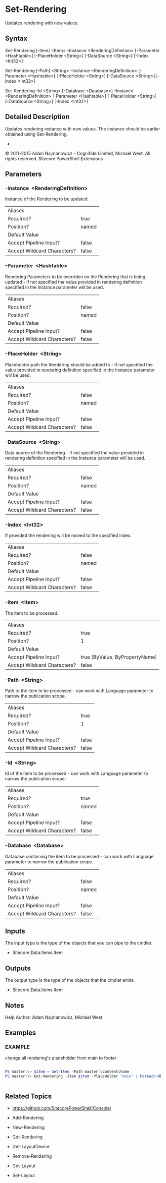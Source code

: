 # Set-Rendering 
 
Updates rendering with new values. 
 
## Syntax 
 
Set-Rendering [-Item] &lt;Item&gt; -Instance &lt;RenderingDefinition&gt; [-Parameter &lt;Hashtable&gt;] [-PlaceHolder &lt;String&gt;] [-DataSource &lt;String&gt;] [-Index &lt;Int32&gt;] 
 
Set-Rendering [-Path] &lt;String&gt; -Instance &lt;RenderingDefinition&gt; [-Parameter &lt;Hashtable&gt;] [-PlaceHolder &lt;String&gt;] [-DataSource &lt;String&gt;] [-Index &lt;Int32&gt;] 
 
Set-Rendering -Id &lt;String&gt; [-Database &lt;Database&gt;] -Instance &lt;RenderingDefinition&gt; [-Parameter &lt;Hashtable&gt;] [-PlaceHolder &lt;String&gt;] [-DataSource &lt;String&gt;] [-Index &lt;Int32&gt;] 
 
 
## Detailed Description 
 
Updates rendering instance with new values. The instance should be earlier obtained using Get-Rendering. 
 
- 
 
© 2011-2015 Adam Najmanowicz - Cognifide Limited, Michael West. All rights reserved. Sitecore PowerShell Extensions 
 
## Parameters 
 
### -Instance&nbsp; &lt;RenderingDefinition&gt; 
 
Instance of the Rendering to be updated.
 

| | |
| - | - |
| Aliases |  |
| Required? | true |
| Position? | named |
| Default Value |  |
| Accept Pipeline Input? | false |
| Accept Wildcard Characters? | false | 
 
### -Parameter&nbsp; &lt;Hashtable&gt; 
 
Rendering Parameters to be overriden on the Rendering that is being updated - if not specified the value provided in rendering definition specified in the Instance parameter will be used.
 

| | |
| - | - |
| Aliases |  |
| Required? | false |
| Position? | named |
| Default Value |  |
| Accept Pipeline Input? | false |
| Accept Wildcard Characters? | false | 
 
### -PlaceHolder&nbsp; &lt;String&gt; 
 
Placeholder path the Rendering should be added to - if not specified the value provided in rendering definition specified in the Instance parameter will be used.
 

| | |
| - | - |
| Aliases |  |
| Required? | false |
| Position? | named |
| Default Value |  |
| Accept Pipeline Input? | false |
| Accept Wildcard Characters? | false | 
 
### -DataSource&nbsp; &lt;String&gt; 
 
Data source of the Rendering - if not specified the value provided in rendering definition specified in the Instance parameter will be used.
 

| | |
| - | - |
| Aliases |  |
| Required? | false |
| Position? | named |
| Default Value |  |
| Accept Pipeline Input? | false |
| Accept Wildcard Characters? | false | 
 
### -Index&nbsp; &lt;Int32&gt; 
 
If provided the rendering will be moved to the specified index.
 

| | |
| - | - |
| Aliases |  |
| Required? | false |
| Position? | named |
| Default Value |  |
| Accept Pipeline Input? | false |
| Accept Wildcard Characters? | false | 
 
### -Item&nbsp; &lt;Item&gt; 
 
The item to be processed.
 

| | |
| - | - |
| Aliases |  |
| Required? | true |
| Position? | 1 |
| Default Value |  |
| Accept Pipeline Input? | true (ByValue, ByPropertyName) |
| Accept Wildcard Characters? | false | 
 
### -Path&nbsp; &lt;String&gt; 
 
Path to the item to be processed - can work with Language parameter to narrow the publication scope.
 

| | |
| - | - |
| Aliases |  |
| Required? | true |
| Position? | 1 |
| Default Value |  |
| Accept Pipeline Input? | false |
| Accept Wildcard Characters? | false | 
 
### -Id&nbsp; &lt;String&gt; 
 
Id of the item to be processed - can work with Language parameter to narrow the publication scope.
 

| | |
| - | - |
| Aliases |  |
| Required? | true |
| Position? | named |
| Default Value |  |
| Accept Pipeline Input? | false |
| Accept Wildcard Characters? | false | 
 
### -Database&nbsp; &lt;Database&gt; 
 
Database containing the item to be processed - can work with Language parameter to narrow the publication scope.
 

| | |
| - | - |
| Aliases |  |
| Required? | false |
| Position? | named |
| Default Value |  |
| Accept Pipeline Input? | false |
| Accept Wildcard Characters? | false | 
 
## Inputs 
 
The input type is the type of the objects that you can pipe to the cmdlet. 
 
* Sitecore.Data.Items.Item 
 
## Outputs 
 
The output type is the type of the objects that the cmdlet emits. 
 
* Sitecore.Data.Items.Item 
 
## Notes 
 
Help Author: Adam Najmanowicz, Michael West 
 
## Examples 
 
### EXAMPLE 
 
change all rendering's placeholder from main to footer 
 
```powershell   
 
PS master:\> $item = Get-Item -Path master:\content\home
PS master:\> Get-Rendering -Item $item -PlaceHolder "main" | Foreach-Object { $_.Placeholder = "footer"; Set-Rendering -Item $item -Instance $_ } 
 
``` 
 
## Related Topics 
 
* <a href='https://github.com/SitecorePowerShell/Console/' target='_blank'>https://github.com/SitecorePowerShell/Console/</a><br/> 
 
* Add-Rendering 
 
* New-Rendering 
 
* Get-Rendering 
 
* Get-LayoutDevice 
 
* Remove-Rendering 
 
* Get-Layout 
 
* Set-Layout

